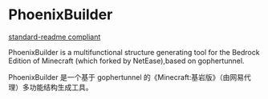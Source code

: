 # PhoenixBuilder

[standard-readme compliant](https://img.shields.io/badge/License-AGPL%203.0-brightgreen.svg?style=flat-square)

PhoenixBuilder is a multifunctional structure generating tool for the Bedrock Edition of Minecraft (which forked by NetEase),based on gophertunnel.

PhoenixBuilder 是一个基于 gophertunnel 的《Minecraft:基岩版》（由网易代理）多功能结构生成工具。
